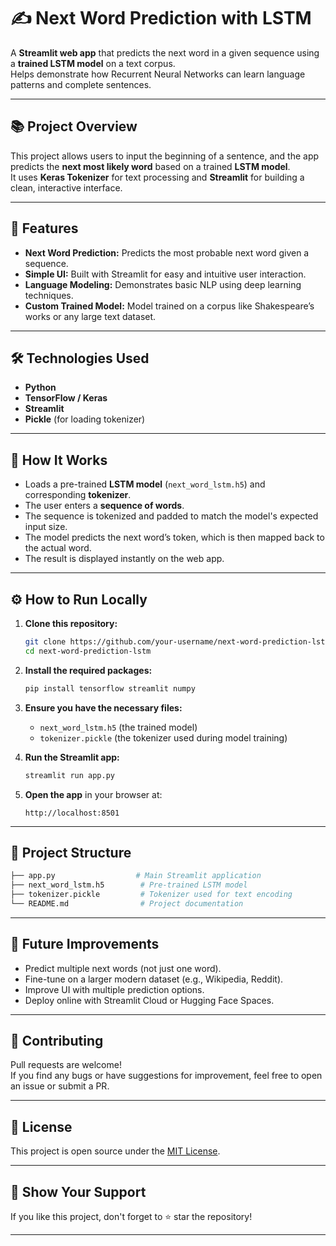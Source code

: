 
# ✍️ Next Word Prediction with LSTM

A **Streamlit web app** that predicts the next word in a given sequence using a **trained LSTM model** on a text corpus.  
Helps demonstrate how Recurrent Neural Networks can learn language patterns and complete sentences.

---

## 📚 Project Overview

This project allows users to input the beginning of a sentence, and the app predicts the **next most likely word** based on a trained **LSTM model**.  
It uses **Keras Tokenizer** for text processing and **Streamlit** for building a clean, interactive interface.

---

## 🚀 Features

- **Next Word Prediction:** Predicts the most probable next word given a sequence.
- **Simple UI:** Built with Streamlit for easy and intuitive user interaction.
- **Language Modeling:** Demonstrates basic NLP using deep learning techniques.
- **Custom Trained Model:** Model trained on a corpus like Shakespeare’s works or any large text dataset.

---

## 🛠️ Technologies Used

- **Python**
- **TensorFlow / Keras**
- **Streamlit**
- **Pickle** (for loading tokenizer)

---

## 🧠 How It Works

- Loads a pre-trained **LSTM model** (`next_word_lstm.h5`) and corresponding **tokenizer**.
- The user enters a **sequence of words**.
- The sequence is tokenized and padded to match the model's expected input size.
- The model predicts the next word’s token, which is then mapped back to the actual word.
- The result is displayed instantly on the web app.

---

## ⚙️ How to Run Locally

1. **Clone this repository:**
   ```bash
   git clone https://github.com/your-username/next-word-prediction-lstm.git
   cd next-word-prediction-lstm
   ```

2. **Install the required packages:**
   ```bash
   pip install tensorflow streamlit numpy
   ```

3. **Ensure you have the necessary files:**
   - `next_word_lstm.h5` (the trained model)
   - `tokenizer.pickle` (the tokenizer used during model training)

4. **Run the Streamlit app:**
   ```bash
   streamlit run app.py
   ```

5. **Open the app** in your browser at:
   ```
   http://localhost:8501
   ```

---

## 📂 Project Structure

```bash
├── app.py                  # Main Streamlit application
├── next_word_lstm.h5        # Pre-trained LSTM model
├── tokenizer.pickle         # Tokenizer used for text encoding
└── README.md                # Project documentation
```

---

## 📢 Future Improvements

- Predict multiple next words (not just one word).
- Fine-tune on a larger modern dataset (e.g., Wikipedia, Reddit).
- Improve UI with multiple prediction options.
- Deploy online with Streamlit Cloud or Hugging Face Spaces.

---

## 🤝 Contributing

Pull requests are welcome!  
If you find any bugs or have suggestions for improvement, feel free to open an issue or submit a PR.

---

## 📜 License

This project is open source under the [MIT License](LICENSE).

---

## 🌟 Show Your Support

If you like this project, don't forget to ⭐ star the repository!

---
